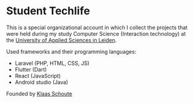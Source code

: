 # Student Techlife

This is a special organizational account in which I collect the projects that were held during my study Computer Science (Interaction technology) at the [University of Applied Sciences in Leiden](https://www.hsleiden.nl). 

Used frameworks and their programming languages:

- Laravel (PHP, HTML, CSS, JS)
- Flutter (Dart)
- React (JavaScript)
- Android studio (Java)

Founded by [Klaas Schoute][klaas]

<!-- Links -->
[klaas]: https://github.com/klaasnicolaas